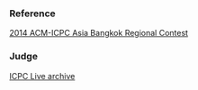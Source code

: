 ### Reference

[2014 ACM-ICPC Asia Bangkok Regional Contest](http://www.acm-icpc.eng.chula.ac.th/acm-2014/index.php)

### Judge

[ICPC Live archive](https://icpcarchive.ecs.baylor.edu/index.php?option=onlinejudge&Itemid=99999999&category=637)
